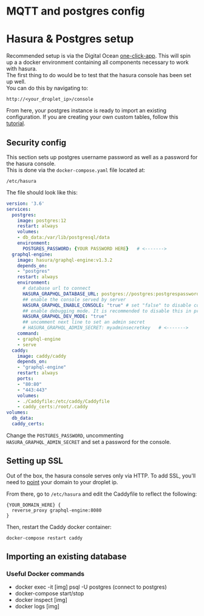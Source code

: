 # MQTT and postgres config

# Hasura & Postgres setup
Recommended setup is via the Digital Ocean [one-click-app](https://marketplace.digitalocean.com/apps/hasura-graphql).
This will spin up a a docker environment containing all components necessary to work with hasura.  
The first thing to do would be to test that the hasura console has been set up well.  
You can do this by navigating to:

```
http://<your_droplet_ip>/console
```

From here, your postgres instance is ready to import an existing configuration. If you are creating your own custom tables, follow this [tutorial](https://hasura.io/docs/1.0/graphql/core/deployment/deployment-guides/digital-ocean-one-click.html). 

## Security config
This section sets up postgres username password as well as a password for the hasura console.  
This is done via the ``docker-compose.yaml`` file located at:

```
/etc/hasura
```
The file should look like this:
```yaml
version: '3.6'
services:
  postgres:
    image: postgres:12
    restart: always
    volumes:
    - db_data:/var/lib/postgresql/data
    environment:
      POSTGRES_PASSWORD: {YOUR PASSWORD HERE}   # <------->
  graphql-engine:
    image: hasura/graphql-engine:v1.3.2
    depends_on:
    - "postgres"
    restart: always
    environment:
      # database url to connect
      HASURA_GRAPHQL_DATABASE_URL: postgres://postgres:postgrespassword@postgres:5432/postgres  # STICK TO THE DEFAULT DB
      ## enable the console served by server
      HASURA_GRAPHQL_ENABLE_CONSOLE: "true" # set "false" to disable console
      ## enable debugging mode. It is recommended to disable this in production
      HASURA_GRAPHQL_DEV_MODE: "true"
      ## uncomment next line to set an admin secret
      # HASURA_GRAPHQL_ADMIN_SECRET: myadminsecretkey   # <------->
    command:
    - graphql-engine
    - serve
  caddy:
    image: caddy/caddy
    depends_on:
    - "graphql-engine"
    restart: always
    ports:
    - "80:80"
    - "443:443"
    volumes:
    - ./Caddyfile:/etc/caddy/Caddyfile
    - caddy_certs:/root/.caddy
volumes:
  db_data:
  caddy_certs:
```

Change the ``POSTGRES_PASSWORD``, uncommenting ``HASURA_GRAPHQL_ADMIN_SECRET`` and set a password for the console.

## Setting up SSL
Out of the box, the hasura console serves only via HTTP. To add SSL, you'll need to [point](https://www.digitalocean.com/community/tutorials/how-to-point-to-digitalocean-nameservers-from-common-domain-registrars) your domain to your droplet ip.  

From there, go to ``/etc/hasura`` and edit the Caddyfile to reflect the following:

```
{YOUR_DOMAIN_HERE} {
  reverse_proxy graphql-engine:8080
}
```

Then, restart the Caddy docker container:

```
docker-compose restart caddy
```

## Importing an existing database

### Useful Docker commands
-  docker exec -it [img] psql -U postgres (connect to postgres)
-  docker-compose start/stop
-  docker inspect [img]
-  docker logs [img]